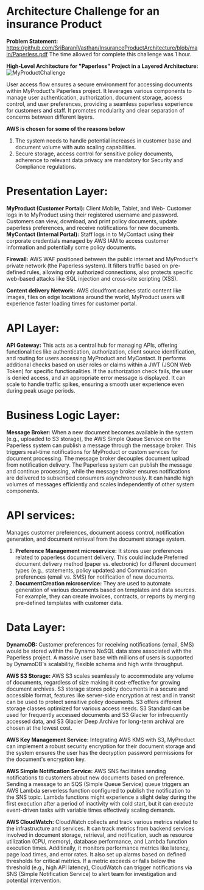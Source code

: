# Architecture Challenge for an insurance Product

**Problem Statement:** https://github.com/SriBaraniVasthan/InsuranceProductArchitecture/blob/main/Paperless.pdf
The time allowed for complete this challenge was 1 hour. 

**High-Level Architecture for "Paperless" Project in a Layered Architecture:**
![MyProductChallenge](https://github.com/SriBaraniVasthan/InsuranceProductArchitecture/assets/63550126/d8587ebc-b7ad-4534-ba36-be29b10799a8)


User access flow ensures a secure environment for accessing documents within MyProduct's Paperless project. It leverages various components to manage user authentication, authorization, document storage, access control, and user preferences, providing a seamless paperless experience for customers and staff. It promotes modularity and clear separation of concerns between different layers.

**AWS is chosen for some of the reasons below**
1. The system needs to handle potential increases in customer base and document volume with auto scaling capabilities.
2. Secure storage, access control for sensitive policy documents, adherence to relevant data privacy are mandatory for Security and Compliance regulations.

# Presentation Layer:
**MyProduct (Customer Portal):** Client Mobile, Tablet, and Web- Customer logs in to MyProduct using their registered username and password. Customers can view, download, and print policy documents, update paperless preferences, and receive notifications for new documents.
**MyContact (Internal Portal):**  Staff logs in to MyContact using their corporate credentials managed by AWS IAM to access customer information and potentially some policy documents.

**Firewall:** AWS WAF positioned between the public internet and MyProduct's private network (the Paperless system). It filters traffic based on pre-defined rules, allowing only authorized connections, also protects specific web-based attacks like SQL injection and cross-site scripting (XSS).

**Content delivery Network:** AWS cloudfront caches static content like images, files on edge locations around the world, MyProduct users will experience faster loading times for customer portal.

# API Layer:
**API Gateway:** This acts as a central hub for managing APIs, offering functionalities like authentication, authorization, client source identification, and routing for users accessing MyProduct and MyContact.  It performs additional checks based on user roles or claims within a JWT (JSON Web Token) for specific functionalities. If the authorization check fails, the user is denied access, and an appropriate error message is displayed. It can scale to handle traffic spikes, ensuring a smooth user experience even during peak usage periods. 

# Business Logic Layer:
**Message Broker:** When a new document becomes available in the system (e.g., uploaded to S3 storage), the AWS Simple Queue Service on the Paperless system can publish a message through the message broker. This triggers real-time notifications for MyProduct or custom services for document processing. The message broker decouples document upload from notification delivery. The Paperless system can publish the message and continue processing, while the message broker ensures notifications are delivered to subscribed consumers asynchronously. It can handle high volumes of messages efficiently and scales independently of other system components.

# API services:
Manages customer preferences, document access control, notification generation, and document retrieval from the document storage system.
1. **Preference Management microservice:** It stores user preferences related to paperless document delivery. This could include Preferred document delivery method (paper vs. electronic) for different document types (e.g., statements, policy updates) and Communication preferences (email vs. SMS) for notification of new documents.
2. **DocumentCreation microservice:** They are used to automate generation of various documents based on templates and data sources. For example, they can create invoices, contracts, or reports by merging pre-defined templates with customer data.

# Data Layer:
**DynamoDB:** Customer preferences for receiving notifications (email, SMS) would be stored within the Dynamo NoSQL data store associated with the Paperless project. A massive user base with millions of users is supported by DynamoDB's scalability, flexible schema and high write throughput.

**AWS S3 Storage:** AWS S3 scales seamlessly to accommodate any volume of documents, regardless of size making it cost-effective for growing document archives. S3 storage stores policy documents in a secure and accessible format, features like server-side encryption at rest and in transit can be used to protect sensitive policy documents.
S3 offers different storage classes optimized for various access needs. S3 Standard can be used for frequently accessed documents and S3 Glacier for infrequently accessed data, and S3 Glacier Deep Archive for long-term archival are chosen at the lowest cost.

**AWS Key Management Service:** Integrating AWS KMS with S3, MyProduct can implement a robust security encryption for their document storage and the system ensures the user has the decryption password permissions for the document's encryption key.

**AWS Simple Notification Service:** AWS SNS facilitates sending notifications to customers about new documents based on preference. Sending a message to an SQS (Simple Queue Service) queue triggers an AWS Lambda serverless function configured to publish the notification to the SNS topic. Lambda functions might experience a slight delay during the first execution after a period of inactivity with cold start, but it can execute event-driven tasks with variable times effectively scaling demands.

**AWS CloudWatch:** CloudWatch collects and track various metrics related to the infrastructure and services. It can track metrics from backend services involved in document storage, retrieval, and notification, such as resource utilization (CPU, memory), database performance, and Lambda function execution times. Additinally,  it monitors performance metrics like latency, page load times, and error rates. It also set up alarms based on defined thresholds for critical metrics. If a metric exceeds or falls below the threshold (e.g., high API latency), CloudWatch can trigger notifications via SNS (Simple Notification Service) to alert team for investigation and potential intervention.

